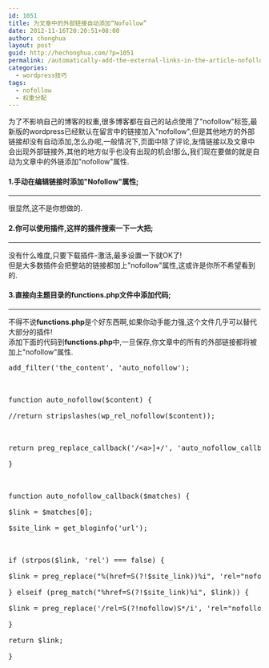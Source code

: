 ```yaml
---
id: 1051
title: 为文章中的外部链接自动添加“Nofollow”
date: 2012-11-16T20:20:51+08:00
author: chonghua
layout: post
guid: http://hechonghua.com/?p=1051
permalink: /automatically-add-the-external-links-in-the-article-nofollow/
categories:
  - wordpress技巧
tags:
  - nofollow
  - 权重分配
---
```

为了不影响自己的博客的权重,很多博客都在自己的站点使用了"nofollow"标签,最新版的wordpress已经默认在留言中的链接加入"nofollow",但是其他地方的外部链接却没有自动添加,怎么办呢,一般情况下,页面中除了评论,友情链接以及文章中会出现外部链接外,其他的地方似乎也没有出现的机会!那么,我们现在要做的就是自动为文章中的外链添加"nofollow"属性.

<!--more-->

#### 1.手动在编辑链接时添加"Nofollow"属性;

* * *

很显然,这不是你想做的.

#### 2.你可以使用插件,这样的插件搜索一下一大把;

* * *

没有什么难度,只要下载插件-激活,最多设置一下就OK了!  
但是大多数插件会把整站的链接都加上"nofollow"属性,这或许是你所不希望看到的.

#### 3.直接向主题目录的**functions.php**文件中添加代码;

* * *

不得不说**functions.php**是个好东西啊,如果你动手能力强,这个文件几乎可以替代大部分的插件!  
添加下面的代码到**functions.php**中,一旦保存,你文章中的所有的外部链接都将被加上"nofollow"属性.

<pre class="brush:php">add_filter('the_content', 'auto_nofollow');



function auto_nofollow($content) {

//return stripslashes(wp_rel_nofollow($content));



return preg_replace_callback('/&lt;a&gt;]+/', 'auto_nofollow_callback', $content);

}



function auto_nofollow_callback($matches) {

$link = $matches[0];

$site_link = get_bloginfo('url');



if (strpos($link, 'rel') === false) {

$link = preg_replace("%(href=S(?!$site_link))%i", 'rel="nofollow" $1', $link);

} elseif (preg_match("%href=S(?!$site_link)%i", $link)) {

$link = preg_replace('/rel=S(?!nofollow)S*/i', 'rel="nofollow"', $link);

}

return $link;

}</pre>